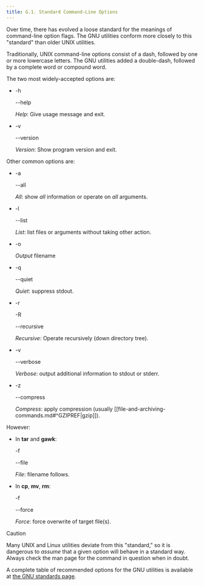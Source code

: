 ```yaml
---
title: G.1. Standard Command-Line Options
---
```



Over time, there has evolved a loose standard for the meanings of command-line option flags. The GNU utilities conform more closely to this "standard" than older UNIX utilities.

Traditionally, UNIX command-line options consist of a dash, followed by one or more lowercase letters. The GNU utilities added a double-dash, followed by a complete word or compound word.

The two most widely-accepted options are:

- -h
    
    --help
    
    _Help_: Give usage message and exit.
    
- -v
    
    --version
    
    _Version_: Show program version and exit.
    

Other common options are:

- -a
    
    --all
    
    _All_: show _all_ information or operate on _all_ arguments.
    
- -l
    
    --list
    
    _List_: list files or arguments without taking other action.
    
- -o
    
    _Output_ filename
    
- -q
    
    --quiet
    
    _Quiet_: suppress stdout.
    
- -r
    
    -R
    
    --recursive
    
    _Recursive_: Operate recursively (down directory tree).
    
- -v
    
    --verbose
    
    _Verbose_: output additional information to stdout or stderr.
    
- -z
    
    --compress
    
    _Compress_: apply compression (usually [[file-and-archiving-commands.md#^GZIPREF|gzip]]).
    

However:

- In **tar** and **gawk**:
    
    -f
    
    --file
    
    _File_: filename follows.
    
- In **cp**, **mv**, **rm**:
    
    -f
    
    --force
    
    _Force_: force overwrite of target file(s).
    

> [!caution]
> Many UNIX and Linux utilities deviate from this "standard," so it is dangerous to _assume_ that a given option will behave in a standard way. Always check the man page for the command in question when in doubt.

A complete table of recommended options for the GNU utilities is available at [the GNU standards page](http://www.gnu.org/prep/standards/).

